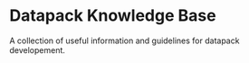 # Datapack Knowledge Base

A collection of useful information and guidelines for datapack developement.
